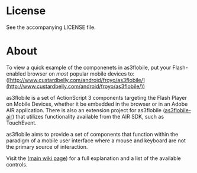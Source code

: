 # License

See the accompanying LICENSE file.

# About

To view a quick example of the componenets in as3flobile, put your Flash-enabled browser on *most* popular mobile devices to: ([http://www.custardbelly.com/android/froyo/as3flobile/](http://www.custardbelly.com/android/froyo/as3flobile/))

as3flobile is a set of ActionScript 3 components targeting the Flash Player on Mobile Devices, whether it be embedded in the browser or in an Adobe AIR application.
There is also an extension project for as3flobile ([as3flobile-air](http://github.com/bustardcelly/as3flobile-air)) that utilizes functionality available from the AIR SDK, such as TouchEvent.

as3flobile aims to provide a set of components that function within the paradigm of a mobile user interface where a mouse and keyboard are not the primary source of interaction.

Visit the ([main wiki page](http://wiki.github.com/bustardcelly/as3flobile/)) for a full explanation and a list of the available controls. 
